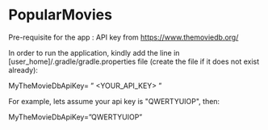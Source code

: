 # PopularMovies
Pre-requisite for the app : API key from https://www.themoviedb.org/ 

In order to run the application, kindly add the line in  
[user_home]/.gradle/gradle.properties file (create the file if it does not exist already):

MyTheMovieDbApiKey= ” \<YOUR_API_KEY\> ”

For example, lets assume your api key is "QWERTYUIOP", then:

MyTheMovieDbApiKey=”QWERTYUIOP”
